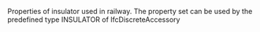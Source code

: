 Properties of insulator used in railway. The property set can be used by the predefined type INSULATOR of IfcDiscreteAccessory
